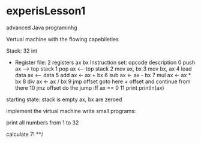 # experisLesson1
advanced Java programinhg

Vertual machine with the flowing capebileties 

Stack: 32 int
 - Register file: 2 registers
       ax
       bx
 Instruction set:
 opcode       description
     0     push ax --> top stack
     1     pop ax <-- top stack
     2     mov ax, bx
     3     mov bx, ax
     4     load data ax <-- data
     5     add ax <- ax + bx
     6     sub ax <- ax - bx
     7     mul ax <- ax * bx
     8     div ax <- ax / bx
     9     jmp offset goto here + offset and continue from there
     10    jmz offset do the jump iff ax == 0
     11    print println(ax)

 starting state: stack is empty ax, bx are zeroed

 implement the virtual machine
 write small programs:
 
 print all numbers from 1 to 32
 
 calculate 7!
 **/
